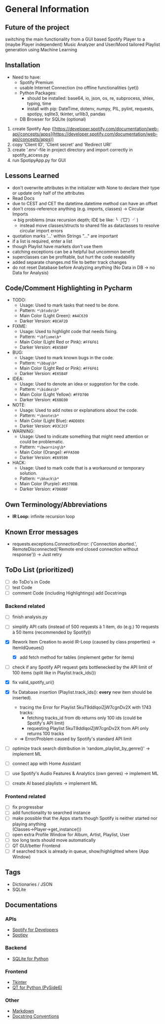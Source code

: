 # General Information

## Future of the project
switching the main functionality from a GUI based Spotify Player to a (maybe Player independent) Music Analyzer and User/Mood tailored Playlist generation using Machine Learning

## Installation

* Need to have:
  * Spotify Premium
  * usable Internet Connection (no offline functionalities (yet))
  * Python Packages:
    * should be installed: base64, io, json, os, re, subprocess, shlex, typing, time
    * install with pip: DateTime, dotenv, numpy, PIL, pylint, requests, spotipy, sqlite3, tkinter, urllib3, pandas
  * DB Browser for SQLite (optional)
1) create Spotify App ([https://developer.spotify.com/documentation/web-api/concepts/apps](https://developer.spotify.com/documentation/web-api/concepts/apps))
2) copy 'Client ID', 'Client secret' and 'Redirect URI'
3) create '.env'-file in project directory and import correctly in spotify_access.py
4) run SpotipyApp.py for GUI

## Lessons Learned

* don't overwrite attributes in the initializer with None to declare their type \
or update only half of the attributes
* Read Docs
* due to CEST and CET the datetime.datetime method can have an offset
* don't cross-reference anything (e.g. imports, classes) -> Circular Imports  \
-> big problems (max recursion depth; IDE be like: ╰（‵□′）╯)
  * instead move classes/structs to shared file as dataclasses to resolve circular import errors
* quotation marks '...' within Strings "..." are important
* if a list is required, enter a list
* though Playlist have markets don't use them
* catching exceptions can be a helpful but uncommon benefit
* superclasses can be profitable, but hurt the code readability 
* added separate changes.md file to better track changes
* do not reset Database before Analyzing anything (No Data in DB -> no Data for Analysis)

## Code/Comment Highlighting in Pycharm
- TODO:
  - Usage: Used to mark tasks that need to be done.
  - Pattern: `*\btodo\b*`
  - Main Color (Light Green): `#A4C639`
  - Darker Version: `#8CAF2D`
- FIXME:
  - Usage: Used to highlight code that needs fixing.
  - Pattern: `*\bfixme\b*`
  - Main Color (Light Red or Pink): `#FF6F61`
  - Darker Version: `#E65B4F`
- BUG:
  - Usage: Used to mark known bugs in the code.
  - Pattern: `*\bbug\b*`
  - Main Color (Light Red or Pink): `#FF6F61`
  - Darker Version: `#E65B4F`
- IDEA:
  - Usage: Used to denote an idea or suggestion for the code.
  - Pattern: `*\bidea\b*`
  - Main Color (Light Yellow): `#FFD700`
  - Darker Version: `#E6BE00`
- NOTE:
  - Usage: Used to add notes or explanations about the code.
  - Pattern: `*\bnote\b*`
  - Main Color (Light Blue): `#ADD8E6`
  - Darker Version: `#93C2CF`
- WARNING:
  - Usage: Used to indicate something that might need attention or could be problematic.
  - Pattern: `*\bwarning\b*`
  - Main Color (Orange): `#FFA500`
  - Darker Version: `#E69500`
- HACK:
  - Usage: Used to mark code that is a workaround or temporary solution.
  - Pattern: `*\bhack\b*`
  - Main Color (Purple): `#9370DB`
  - Darker Version: `#7D60BF`

## Own Terminology/Abbreviations
- **IR Loop:** infinite recursion loop

## Known Error messages

* requests.exceptions.ConnectionError: ('Connection aborted.', RemoteDisconnected('Remote end closed connection without response')) -> Just retry

## ToDo List (prioritized)

* [ ] do ToDo's in Code
* [ ] test Code
* [ ] comment Code (including Highlightings) add Docstrings

### Backend related

* [ ] finish analysis.py 
* [ ] simplify API calls (instead of 500 requests à 1 item, do (e.g.) 10 requests à 50 items (recommended by Spotify))
* [x] Rework Item Creation to avoid IR-Loop (caused by class properties) -> ItemIdQueues()
  * [x] add fetch method for tables (implement getter for items)
* [ ] check if any Spotify API request gets bottlenecked by the API limit of 100 items (split like in Playlist.track_ids())
* [x] fix valid_spotify_uri()
* [x] fix Database insertion (Playlist.track_ids(): **every** new item should be inserted).
  * tracing the Error for Playlist 5kuT9ddlqoiZjW7cgnDv2X with 1743 tracks:
    * fetching tracks_id from db returns only 100 ids (could be Spotify's API limit)
    * requesting Playlist 5kuT9ddlqoiZjW7cgnDv2X from API only returns 100 tracks 
  * => Error/Problem caused by Spotify's standard API limit
  
* [ ] optimize track search distribution in 'random_playlist_by_genre()' -> implement ML
* [ ] connect app with Home Assistant
* [ ] use Spotify's Audio Features & Analytics (own genres) -> implement ML
* [ ] create AI based playlists -> implement ML

### Frontend related

* [ ] fix progressbar
* [ ] add functionality to searched instance
* [ ] make possible that the Apps starts though Spotify is neither started nor playing anything \
(Classes->Player->get_instance())
* [ ] open extra Profile Window for Album, Artist, Playlist, User
* [ ] too long texts should move automatically
* [ ] QT GUI/better Frontend
* [ ] if searched track is already in queue, show/highlighted where (App Window)

## Tags
- Dictionaries / JSON
- SQLite

## Documentations

### APIs

* [Spotify for Developers](https://developer.spotify.com/)
* [Spotipy](https://spotipy.readthedocs.io/en/2.22.1/)

### Backend 

* [SQLite for Python](https://www.sqlitetutorial.net/sqlite-python/)

### Frontend

* [Tkinter](https://docs.python.org/3/library/tkinter.html)
* [QT for Python (PySide6)](https://doc.qt.io/qtforpython-6/PySide6/QtWidgets/index.html)

### Other

* [Markdown](https://www.markdownguide.org/basic-syntax/)
* [Docstring Conventions](https://peps.python.org/pep-0257/)
